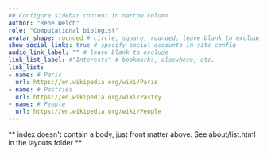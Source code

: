 ```yaml
---
## Configure sidebar content in narrow column
author: "Rene Welch"
role: "Computational biologist"
avatar_shape: rounded # circle, square, rounded, leave blank to exclude
show_social_links: true # specify social accounts in site config
audio_link_label: "" # leave blank to exclude
link_list_label: #"Interests" # bookmarks, elsewhere, etc.
link_list:
- name: # Paris
  url: https://en.wikipedia.org/wiki/Paris
- name: # Pastries
  url: https://en.wikipedia.org/wiki/Pastry
- name: # People
  url: https://en.wikipedia.org/wiki/People
---
```


** index doesn't contain a body, just front matter above.
See about/list.html in the layouts folder **

<!-- add a file named avatar.jpg to add an image in the sidebar -->


<!---
link_list_label: #"Interests" # bookmarks, elsewhere, etc.
link_list:
- name: # Paris
  url: https://en.wikipedia.org/wiki/Paris
- name: # Pastries
  url: https://en.wikipedia.org/wiki/Pastry
- name: # People
  url: https://en.wikipedia.org/wiki/People
--->